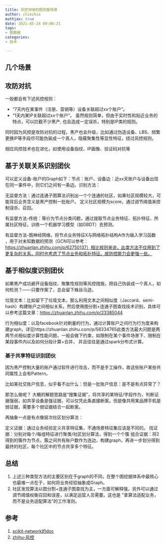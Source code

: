 ```yaml
---
title: 风控领域的图挖掘场景
author: chiechie
mathjax: true
date: 2021-05-24 09:08:21
tags:
- 图数据
categories: 
- 技术

---
```


## 几个场景

## 攻防对抗

一般都会有下述风控规则： 
- “7天内在某事件（注册、营销等）设备关联超过xx个账户”。
- “1天内某IP关联超过xx个账户”。
虽然规则简单，但由于实时性和贴近业务的特点，可以拦截不少黑产, 也会造成一定误杀，特别是IP类的规则。

同时因为风控是攻防对抗的过程，黑产也会升级，比如通过伪造设备、LBS、频繁更换IP等手段尽可能伪装成一个真人，隐蔽聚集性等显性特征，绕过风控规则。

相应风控技术也在进化，如使用设备指纹、IP画像、验证码对抗等

## 基于关联关系识别团伙

可以定义设备-账户的Graph如下：节点：账户、设备边：近xx天账户与设备出现在同一事件中，则它们之间有一条边。识别方法：

无监督方法：通过连通子图算法识别出一个个连通的社区，如果社区规模较大，可能背后业务含义是黑产控制一批账户。 定义社区规模为score，通过调节阈值来控制误杀、召回。

有监督方法-传统：等价为节点分类问题，通过提取节点业务特征、拓扑特征、所属社区特征，训练一个机器学习模型（如GBDT）去预测。

有监督方法-图神经网络，将节点业务特征X与网络拓扑结构A作为输入学习函数  ，用于对未知数据的预测（GCN可以参考：https://zhuanlan.zhihu.com/p/62750137）相比规则来说，此类方法不仅用到了更复杂的关系，同时也考虑了节点业务和拓扑特征。故防控能力会更强一些。

## 基于相似度识别团伙

如果黑产成功避开设备指纹、聚集性规则等风控措施，把自己伪装成一个真人，如何检测？——只要作案了，总会留下蛛丝马迹。
   
垃圾文本：比如留下了垃圾文本，那么利用文本之间相似度（Jaccard、semi-hash）构建账户之间相似关系，然后使用图分割+连通子图查找技术识别，具体可以参考这篇文章：https://zhuanlan.zhihu.com/p/23385044

行为相似度：以及facebook针对刷量的行为，通过计算账户之间行为行为度来构建graph，详见https://zhuanlan.zhihu.com/p/58334765此类方法最大问题是两两节点相似度计算性能问题，一般会做下约束，如限制在某个事件场景下、限制在某段事件内以及如何分段计算+合并， 并且往往是通过spark分布式计算。



### 基于共享特征识别团伙

因为黑产控制大量的账户通过软件进行攻击，而不是手工操作，故这些账户某些共同属性上会有Pattern。

比如某社交账户信息，似乎看不出什么：但是一批账户信息：是不是有点异常了？

那怎么做呢？ 大概的解题思路是“搜集证据”，将共享的某特征/字段作为，判断证据强弱，如共享设备是强证据，可以仅凭此条直接断案。但是像共用某品牌手机是弱证据，需要多个弱证据结合一起断案。

再抽象一点是有点像层次社区划分算法：

定义证据：通过业务经验定义共享特征集，不通场景特征集应该是不同的。
找证据：分别对每个/每组特征进行聚类/社区划分算法，得到一个个簇
组合证据：将2得到的簇作为节点，簇之间共有账户数作为连边，构建graph，再进一步划分得到最终的社区，每个社区中的节点共享多个特征。


## 总结

1. 上述三种类型方法的主要区别在于graph的不同，在整个图挖掘体系中最核心也最难一点在于，如何将业务经验抽象成Graph。
2. 社区发现算法以图分割+连通子图查找为主，一方面可解释强，另外可以通过调节阈值权衡召回和误差，以满足运营人员需要。这也是 "拿算法适配业务，而不是业务适配算法"的工作准则。

## 参考
1. [scikit-network的doc](https://scikit-network.readthedocs.io/en/latest/)
2. [zhihu-风控](https://www.zhihu.com/search?type=content&q=%E5%9B%BE%E6%8C%96%E6%8E%98)